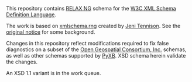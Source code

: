This repository contains [RELAX NG](http://relaxng.org/) schema for the
[W3C XML Schema Definition Language](http://www.w3.org/TR/xmlschema-1).

The work is based on
[xmlschema.rng](http://www.jenitennison.com/schema/xmlschema.rng)
created by [Jeni Tennison](http://www.jenitennison.com/index.xml).  See
the [original
notice](https://lists.oasis-open.org/archives/relax-ng/200106/msg00228.html)
for some background.

Changes in this repository reflect modifications required to fix false
diagnostics on a subset of the [Open Geospatial Consortium,
Inc.](http://www.opengeospatial.org/) schemas, as well as other schemas
supported by [PyXB](http://pyxb.sourceforge.net/).  XSD schema herein
validate the changes.

An XSD 1.1 variant is in the work queue.
